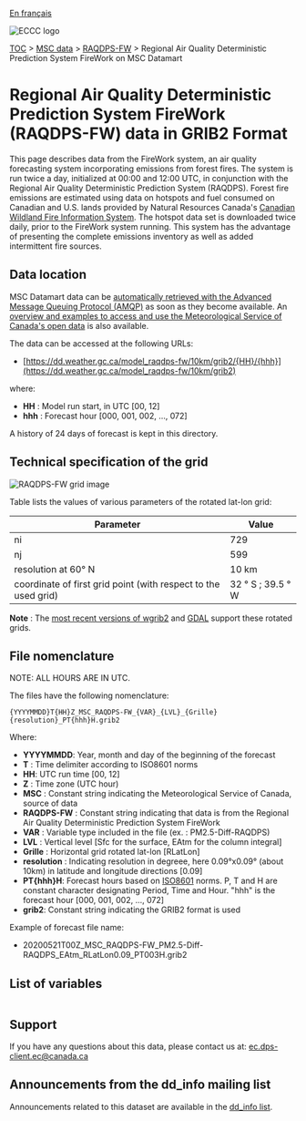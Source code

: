 [En français](readme_raqdps-fw-datamart_fr.md)

![ECCC logo](../../img_eccc-logo.png)

[TOC](../../readme_en.md) > [MSC data](../readme_en.md) > [RAQDPS-FW](readme_raqdps-fw_en.md) > Regional Air Quality Deterministic Prediction System FireWork on MSC Datamart

# Regional Air Quality Deterministic Prediction System FireWork (RAQDPS-FW) data in GRIB2 Format

This page describes data from the FireWork system, an air quality forecasting system incorporating emissions from forest fires. The system is run twice a day, initialized at 00:00 and 12:00 UTC, in conjunction with the Regional Air Quality Deterministic Prediction System (RAQDPS). Forest fire emissions are estimated using data on hotspots and fuel consumed on Canadian and U.S. lands provided by Natural Resources Canada's [Canadian Wildland Fire Information System](http://cwfis.cfs.nrcan.gc.ca/). The hotspot data set is downloaded twice daily, prior to the FireWork system running. This system has the advantage of presenting the complete emissions inventory as well as added intermittent fire sources.

## Data location

MSC Datamart data can be [automatically retrieved with the Advanced Message Queuing Protocol (AMQP)](../../msc-datamart/amqp_en.md) as soon as they become available. An [overview and examples to access and use the Meteorological Service of Canada's open data](../../usage/readme_en.md) is also available.

The data can be accessed at the following URLs:

* [https://dd.weather.gc.ca/model_raqdps-fw/10km/grib2/{HH}/{hhh}](https://dd.weather.gc.ca/model_raqdps-fw/10km/grib2) 

where:

* __HH__ : Model run start, in UTC [00, 12]
* __hhh__ : Forecast hour [000, 001, 002, ..., 072] 

A history of 24 days of forecast is kept in this directory.

## Technical specification of the grid

![RAQDPS-FW grid image](https://collaboration.cmc.ec.gc.ca/cmc/cmos/public_doc/msc-data/nwp_raqdps-fw/grille_raqdps-fw.png)

Table lists the values of various parameters of the rotated lat-lon grid:

| Parameter | Value |
| ------ | ------ |
| ni | 729 |
| nj | 599 | 
| resolution at 60° N | 10 km |
| coordinate of first grid point (with respect to the used grid) | 32 ° S ; 39.5 ° W |

__Note__ : The [most recent versions of wgrib2](https://www.cpc.ncep.noaa.gov/products/wesley/wgrib2/update_2.0.8.html) and [GDAL](https://gdal.org/) support these rotated grids.

## File nomenclature

NOTE: ALL HOURS ARE IN UTC.

The files have the following nomenclature:

`{YYYYMMDD}T{HH}Z_MSC_RAQDPS-FW_{VAR}_{LVL}_{Grille}{resolution}_PT{hhh}H.grib2`

Where:

* __YYYYMMDD__: Year, month and day of the beginning of the forecast
* __T__ : Time delimiter according to ISO8601 norms
* __HH__: UTC run time [00, 12]
* __Z__ : Time zone (UTC hour)
* __MSC__ : Constant string indicating the Meteorological Service of Canada, source of data
* __RAQDPS-FW__ : Constant string indicating that data is from the Regional Air Quality Deterministic Prediction System FireWork
* __VAR__ : Variable type included in the file (ex. : PM2.5-Diff-RAQDPS)
* __LVL__ : Vertical level [Sfc for the surface, EAtm for the column integral]
* __Grille__ : Horizontal grid rotated lat-lon [RLatLon]
* __resolution__ : Indicating resolution in degreee, here 0.09°x0.09° (about 10km) in latitude and longitude directions [0.09]
* __PT{hhh}H__: Forecast hours based on [ISO8601](https://en.wikipedia.org/wiki/ISO_8601) norms. P, T and H are constant character designating Period, Time and Hour. "hhh" is the forecast hour [000, 001, 002, ..., 072]
* __grib2__: Constant string indicating the GRIB2 format is used

Example of forecast file name:

* 20200521T00Z_MSC_RAQDPS-FW_PM2.5-Diff-RAQDPS_EAtm_RLatLon0.09_PT003H.grib2

## List of variables

<table id="csv-table" class="display"></table>

<link href="https://cdn.jsdelivr.net/npm/simple-datatables@latest/dist/style.css" rel="stylesheet" type="text/css">
<script src="https://cdn.jsdelivr.net/npm/simple-datatables@latest"></script>
<script src="../../../js/variables_datatable.js" type="text/javascript"></script>
<script>
  loadTable("csv-table", "../../../assets/csv/RAQDPS-FW_Variables-List_en.csv");
</script>

## Support

If you have any questions about this data, please contact us at: [ec.dps-client.ec@canada.ca](mailto:ec.dps-client.ec@canada.ca)

## Announcements from the dd_info mailing list 

Announcements related to this dataset are available in the [dd_info list](https://comm.collab.science.gc.ca/mailman3/postorius/lists/dd_info/).

